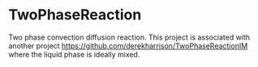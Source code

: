 # TwoPhaseReaction
Two phase convection diffusion reaction. This project is associated with another project https://github.com/derekharrison/TwoPhaseReactionIM where the liquid phase is ideally mixed.
